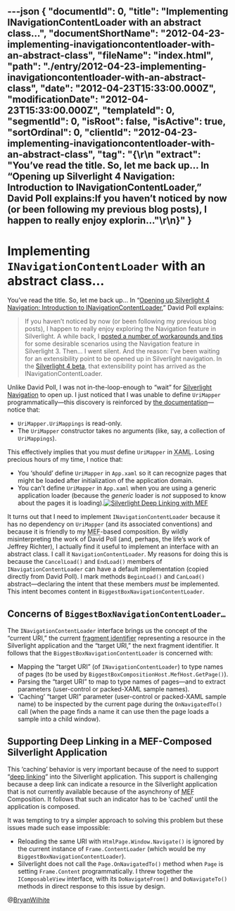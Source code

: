 ---json
{
  "documentId": 0,
  "title": "Implementing INavigationContentLoader with an abstract class…",
  "documentShortName": "2012-04-23-implementing-inavigationcontentloader-with-an-abstract-class",
  "fileName": "index.html",
  "path": "./entry/2012-04-23-implementing-inavigationcontentloader-with-an-abstract-class",
  "date": "2012-04-23T15:33:00.000Z",
  "modificationDate": "2012-04-23T15:33:00.000Z",
  "templateId": 0,
  "segmentId": 0,
  "isRoot": false,
  "isActive": true,
  "sortOrdinal": 0,
  "clientId": "2012-04-23-implementing-inavigationcontentloader-with-an-abstract-class",
  "tag": "{\r\n  \"extract\": \"You’ve read the title. So, let me back up… In “Opening up Silverlight 4 Navigation: Introduction to INavigationContentLoader,” David Poll explains:If you haven’t noticed by now (or been following my previous blog posts), I happen to really enjoy explorin...\"\r\n}"
}
---

# Implementing `INavigationContentLoader` with an abstract class…

You’ve read the title. So, let me back up… In “[Opening up Silverlight 4 Navigation: Introduction to INavigationContentLoader](http://www.davidpoll.com/2009/11/30/opening-up-silverlight-4-navigation-introduction-to-inavigationcontentloader/),” David Poll explains:

<blockquote>

If you haven’t noticed by now (or been following my previous blog posts), I happen to really enjoy exploring the Navigation feature in Silverlight. A while back, I [posted a number of workarounds and tips](http://www.davidpoll.com/tag/navigation) for some desirable scenarios using the Navigation feature in Silverlight 3. Then… I went silent. And the reason: I’ve been waiting for an extensibility point to be opened up in Silverlight navigation. In the [Silverlight 4 beta](http://www.silverlight.net/getstarted/silverlight-4-beta/), that extensibility point has arrived as the INavigationContentLoader.

</blockquote>

Unlike David Poll, I was not in-the-loop-enough to “wait” for [Silverlight Navigation](http://msdn.microsoft.com/en-us/library/cc838245(v=vs.95).aspx) to open up. I just noticed that I was unable to define `UriMapper` programmatically—this discovery is reinforced by [the documentation](http://msdn.microsoft.com/en-us/library/system.windows.navigation.urimapper(v=vs.95).aspx)—notice that:

* `UriMapper.UriMappings` is read-only.
* The `UriMapper` constructor takes no arguments (like, say, a collection of `UriMappings`).

This effectively implies that you *must* define `UriMapper` in <acronym title="Extensible Application Markup Language">XAML</acronym>. Losing precious hours of my time, I notice that:

* You ‘should’ define `UriMapper` in `App.xaml` so it can recognize pages that might be loaded after initialization of the application domain.
* You can’t define `UriMapper` in `App.xaml` when you are using a generic application loader (because the *generic* loader is *not* supposed to know about the pages it is loading).[<img alt="Silverlight Deep Linking with MEF" src="http://farm9.staticflickr.com/8141/6958975678_778010bf8e.jpg">](http://www.flickr.com/photos/wilhite/6958975678/in/photostream "Silverlight Deep Linking with MEF")

It turns out that I need to implement `INavigationContentLoader` because it has no dependency on `UriMapper` (and its associated conventions) and because it is friendly to my <acronym title="Managed Exensibility Framework">MEF</acronym>-based composition. By wildly misinterpreting the work of David Poll (and, perhaps, the life’s work of Jeffrey Richter), I actually find it useful to implement an interface with an abstract class. I call it `NavigationContentLoader`. My reasons for doing this is because the `CancelLoad()` and `EndLoad()` members of `INavigationContentLoader` can have a default implementation (copied directly from David Poll). I mark methods `BeginLoad()` and `CanLoad()` abstract—declaring the intent that these members *must* be implemented. This intent becomes content in `BiggestBoxNavigationContentLoader`.

## Concerns of `BiggestBoxNavigationContentLoader…`

The `INavigationContentLoader` interface brings us the concept of the “current URI,” the current [fragment identifier](http://en.wikipedia.org/wiki/Fragment_identifier) representing a resource in the Silverlight application and the “target URI,” the next fragment identifier. It follows that the `BiggestBoxNavigationContentLoader` is concerned with:

* Mapping the “target URI” (of `INavigationContentLoader`) to type names of pages (to be used by `BiggestBoxCompositionHost.MefHost.GetPage()`).
* Parsing the “target URI” to map to type names of pages—and to extract parameters (user-control or packed-XAML sample names).
* ‘Caching’ “target URI” parameter (user-control or packed-XAML sample name) to be inspected by the current page during the `OnNavigatedTo()` call (when the page finds a name it can use then the page loads a sample into a child window).

## Supporting Deep Linking in a MEF-Composed Silverlight Application

This ‘caching’ behavior is very important because of the need to support “[deep linking](http://en.wikipedia.org/wiki/Deep_linking)” into the Silverlight application. This support is challenging because a deep link can indicate a resource in the Silverlight application that is not currently available because of the asynchrony of <acronym title="Managed Exensibility Framework">MEF</acronym> Composition. It follows that such an indicator has to be ‘cached’ until the application is composed.

It was tempting to try a simpler approach to solving this problem but these issues made such ease impossible:

* Reloading the same URI with `HtmlPage.Window.Navigate()` is ignored by the current instance of `Frame.ContentLoader` (which would be my `BiggestBoxNavigationContentLoader`).
* Silverlight does not call the `Page.OnNavigatedTo()` method when `Page` is setting `Frame.Content` programmatically. I threw together the `IComposableView` interface, with its `DoNavigateFrom()` and `DoNavigateTo()` methods in direct response to this issue by design.

@[BryanWilhite](https://twitter.com/BryanWilhite)
